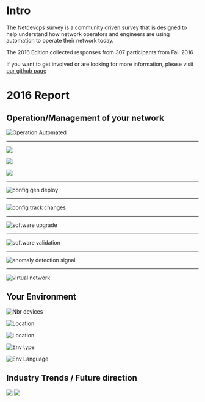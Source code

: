 

# Intro

The Netdevops survey is a community driven survey that is designed to help understand how network operators and engineers are using automation to operate their network today.

The 2016 Edition collected responses from 307 participants from Fall 2016

If you want to get involved or are looking for more information, please visit [our github page](https://github.com/dgarros/netdevops-survey/)

# 2016 Report
## Operation/Management of your network 

![Operation Automated](../results/2016/netdevops_survey_2016_operation-automated_tool.png)

--------------

![](../results/2016/netdevops_survey_2016_prod-changes_stack.png)

![](../results/2016/netdevops_survey_2016_config-decide-changes_pie.png)

![](../results/2016/netdevops_survey_2016_config-automated-changes_pie.png)

--------------

![config gen deploy](../results/2016/netdevops_survey_2016_config-gen-deploy_tool.png)

--------------

![config track changes](../results/2016/netdevops_survey_2016_config-track-changes_tool.png)

--------------

![software upgrade](../results/2016/netdevops_survey_2016_software-upgrade_tool.png)

--------------

![software validation](../results/2016/netdevops_survey_2016_software-validation_tool.png)

--------------

![anomaly detection signal](../results/2016/netdevops_survey_2016_anomaly-detection_tool.png)

--------------

![virtual network](../results/2016/netdevops_survey_2016_env-virtual-network_tool.png)

## Your Environment

![Nbr devices](../results/2016/netdevops_survey_2016_env-nbr-devices_bar.png)

![Location](../results/2016/netdevops_survey_2016_env-location_pie.png)

![Location](../results/2016/netdevops_survey_2016_env-vendors_tool.png)

![Env type](../results/2016/netdevops_survey_2016_env-type_tool.png)

![Env Language](../results/2016/netdevops_survey_2016_env-language_stack.png)

## Industry Trends / Future direction

![](../results/2016/netdevops_survey_2016_trend-tools_stack.png)
![](../results/2016/netdevops_survey_2016_trend-topics_stack.png)
